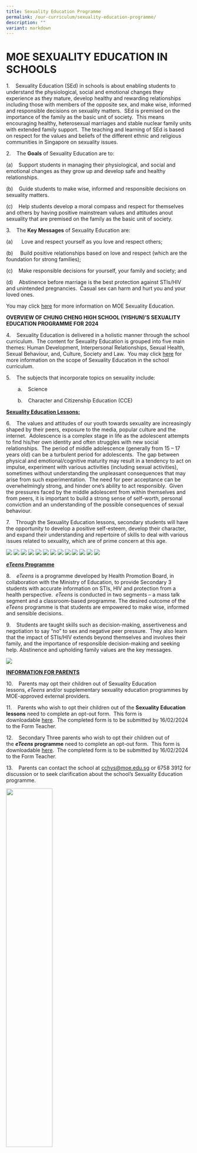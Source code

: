 ```yaml
---
title: Sexuality Education Programme
permalink: /our-curriculum/sexuality-education-programme/
description: ""
variant: markdown
---
```

# **MOE SEXUALITY EDUCATION IN SCHOOLS**

1.&nbsp;&nbsp; &nbsp;Sexuality Education (SEd) in schools is about enabling students to understand the physiological, social and emotional changes they experience as they mature, develop healthy and rewarding relationships including those with members of the opposite sex, and make wise, informed and responsible decisions on sexuality matters.&nbsp; SEd is premised on the importance of the family as the basic unit of society.&nbsp; This means encouraging healthy, heterosexual marriages and stable nuclear family units with extended family support.&nbsp; The teaching and learning of SEd is based on respect for the values and beliefs of the different ethnic and religious communities in Singapore on sexuality issues.  

2.&nbsp;&nbsp; &nbsp;The **Goals** of Sexuality Education are to:

(a)&nbsp;&nbsp; &nbsp;Support students in managing their physiological, and social and emotional changes as they grow up and develop safe and healthy relationships.

(b)&nbsp;&nbsp; &nbsp;Guide students to make wise, informed and responsible decisions on sexuality matters.

(c)&nbsp;&nbsp; &nbsp;Help students develop a moral compass and respect for themselves and others by having positive mainstream values and attitudes anout sexuality that are premised on the family as the basic unit of society.

3.&nbsp;&nbsp; &nbsp;The **Key Messages** of Sexuality Education are:

(a)&nbsp; &nbsp; &nbsp;&nbsp;Love and respect yourself as you love and respect others;

(b)&nbsp; &nbsp; &nbsp;Build positive relationships based on love and respect (which are the foundation for strong families);

(c)&nbsp;&nbsp; &nbsp;Make responsible decisions for yourself, your family and society; and

(d)&nbsp;&nbsp; &nbsp;Abstinence before marriage is the best protection against STIs/HIV and unintended pregnancies.&nbsp; Casual sex can harm and hurt you and your loved ones.

You may click&nbsp;[here](https://go.gov.sg/moe-sexuality-education)&nbsp;for more information on MOE Sexuality Education.

**OVERVIEW OF CHUNG CHENG HIGH SCHOOL (YISHUN)’S SEXUALITY EDUCATION PROGRAMME FOR 2024**

4.&nbsp;&nbsp; &nbsp;Sexuality Education is delivered in a holistic manner through the school curriculum.&nbsp; The content for Sexuality Education is grouped into five main themes: Human Development, Interpersonal Relationships, Sexual Health, Sexual Behaviour, and, Culture, Society and Law.&nbsp; You may click&nbsp;[here](https://go.gov.sg/moe-sexuality-education-scope)&nbsp;for more information on the scope of Sexuality Education in the school curriculum.

5.&nbsp;&nbsp; &nbsp;The subjects that incorporate topics on sexuality include:

&nbsp;&nbsp; &nbsp;&nbsp;&nbsp; &nbsp;a.&nbsp;&nbsp; &nbsp;Science

&nbsp;&nbsp; &nbsp;&nbsp;&nbsp; &nbsp;b.&nbsp;&nbsp; &nbsp;Character and Citizenship Education (CCE)

**<u>Sexuality Education Lessons:</u>**

6.&nbsp;&nbsp; &nbsp;The values and attitudes of our youth towards sexuality are increasingly shaped by their peers, exposure to the media, popular culture and the internet.&nbsp; Adolescence is a complex stage in life as the adolescent attempts to find his/her own identity and often struggles with new social relationships.&nbsp; The period of middle adolescence (generally from 15 – 17 years old) can be a turbulent period for adolescents.&nbsp; The gap between physical and emotional/cognitive maturity may result in a tendency to act on impulse, experiment with various activities (including sexual activities), sometimes without understanding the unpleasant consequences that may arise from such experimentation.&nbsp; The need for peer acceptance can be overwhelmingly strong, and hinder one’s ability to act responsibly.&nbsp; Given the pressures faced by the middle adolescent from within themselves and from peers, it is important to build a strong sense of self-worth, personal conviction and an understanding of the possible consequences of sexual behaviour.  

7.&nbsp;&nbsp; &nbsp;Through the Sexuality Education lessons, secondary students will have the opportunity to develop a positive self-esteem, develop their character, and expand their understanding and repertoire of skills to deal with various issues related to sexuality, which are of prime concern at this age.

![](/images/Our%20Curriculum/Sexuality%20Education%20Programme/2024_Info_on_SEd_for_schs_website__Chung_Cheng_High_School_Yishun__Page_01.jpg)
![](/images/Our%20Curriculum/Sexuality%20Education%20Programme/2024_Info_on_SEd_for_schs_website__Chung_Cheng_High_School_Yishun__Page_02.jpg)
![](/images/Our%20Curriculum/Sexuality%20Education%20Programme/2024_Info_on_SEd_for_schs_website__Chung_Cheng_High_School_Yishun__Page_03.jpg)
![](/images/Our%20Curriculum/Sexuality%20Education%20Programme/2024_Info_on_SEd_for_schs_website__Chung_Cheng_High_School_Yishun__Page_04.jpg)
![](/images/Our%20Curriculum/Sexuality%20Education%20Programme/2024_Info_on_SEd_for_schs_website__Chung_Cheng_High_School_Yishun__Page_05.jpg)
![](/images/Our%20Curriculum/Sexuality%20Education%20Programme/2024_Info_on_SEd_for_schs_website__Chung_Cheng_High_School_Yishun__Page_06.jpg)
![](/images/Our%20Curriculum/Sexuality%20Education%20Programme/2024_Info_on_SEd_for_schs_website__Chung_Cheng_High_School_Yishun__Page_07.jpg)
![](/images/Our%20Curriculum/Sexuality%20Education%20Programme/2024_Info_on_SEd_for_schs_website__Chung_Cheng_High_School_Yishun__Page_08.jpg)
![](/images/Our%20Curriculum/Sexuality%20Education%20Programme/2024_Info_on_SEd_for_schs_website__Chung_Cheng_High_School_Yishun__Page_09.jpg)
![](/images/Our%20Curriculum/Sexuality%20Education%20Programme/2024_Info_on_SEd_for_schs_website__Chung_Cheng_High_School_Yishun__Page_10.jpg)
![](/images/Our%20Curriculum/Sexuality%20Education%20Programme/2024_Info_on_SEd_for_schs_website__Chung_Cheng_High_School_Yishun__Page_11.jpg)
![](/images/Our%20Curriculum/Sexuality%20Education%20Programme/2024_Info_on_SEd_for_schs_website__Chung_Cheng_High_School_Yishun__Page_12.jpg)
![](/images/Our%20Curriculum/Sexuality%20Education%20Programme/2024_Info_on_SEd_for_schs_website__Chung_Cheng_High_School_Yishun__Page_13.jpg)

**<u><i>eTeens</i> Programme</u>**
	
8.&nbsp;&nbsp; &nbsp;_eTeens_&nbsp;is a programme developed by Health Promotion Board, in collaboration with the Ministry of Education, to provide Secondary 3 students with accurate information on STIs, HIV and protection from a health perspective.&nbsp;&nbsp;_eTeens_&nbsp;is conducted in two segments – a mass talk segment and a classroom-based programme.  The desired outcome of the *eTeens* programme is that students are empowered to make wise, informed and sensible decisions.

9.&nbsp;&nbsp; &nbsp;Students are taught skills such as decision-making, assertiveness and negotiation to say “no” to sex and negative peer pressure.&nbsp; They also learn that the impact of STIs/HIV extends beyond themselves and involves their family, and the importance of responsible decision-making and seeking help.  Abstinence and upholding family values are the key messages.

![](/images/Our%20Curriculum/Sexuality%20Education%20Programme/2024_Info_on_SEd_for_schs_website__Chung_Cheng_High_School_Yishun__Page_14.jpg)

**<u>INFORMATION FOR PARENTS</u>**

10.&nbsp;&nbsp; &nbsp;Parents may opt their children out of Sexuality Education lessons,&nbsp;_eTeens_&nbsp;and/or supplementary sexuality education programmes by MOE-approved external providers.  

11.&nbsp;&nbsp; &nbsp;Parents who wish to opt their children out of the&nbsp;**Sexuality Education lessons**&nbsp;need to complete an opt-out form.&nbsp; This form is downloadable&nbsp;[here](/files/Our%20Curriculum/Sexuality%20Education%20Programme/ANNEX_A.pdf).&nbsp;&nbsp;The completed form is to be submitted by 16/02/2024 to the Form Teacher.

12.&nbsp;&nbsp; &nbsp;Secondary Three parents who wish to opt their children out of the&nbsp;**_eTeens_&nbsp;programme**&nbsp;need to complete an opt-out form.&nbsp; This form is downloadable&nbsp;[here](/files/Our%20Curriculum/Sexuality%20Education%20Programme/ANNEX_B_eTeens_Opt_Out.pdf).&nbsp;&nbsp;The completed form is to be submitted by 16/02/2024 to the Form Teacher.

13.&nbsp;&nbsp; &nbsp;Parents can contact the school at&nbsp;[cchys@moe.edu.sg](mailto:cchys@moe.edu.sg)&nbsp;or 6758 3912 for discussion or to seek clarification about the school’s Sexuality Education programme.



<img src="/images/pavilion.png" style="width:50%">